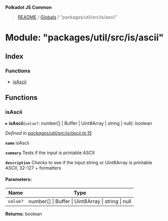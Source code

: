**Polkadot JS Common**

> [README](../README.md) / [Globals](../globals.md) / "packages/util/src/is/ascii"

# Module: "packages/util/src/is/ascii"

## Index

### Functions

* [isAscii](_packages_util_src_is_ascii_.md#isascii)

## Functions

### isAscii

▸ **isAscii**(`value?`: number[] \| Buffer \| Uint8Array \| string \| null): boolean

*Defined in [packages/util/src/is/ascii.ts:15](https://github.com/polkadot-js/common/blob/aff78c2e/packages/util/src/is/ascii.ts#L15)*

**`name`** isAscii

**`summary`** Tests if the input is printable ASCII

**`description`** 
Checks to see if the input string or Uint8Array is printable ASCII, 32-127 + formatters

#### Parameters:

Name | Type |
------ | ------ |
`value?` | number[] \| Buffer \| Uint8Array \| string \| null |

**Returns:** boolean
